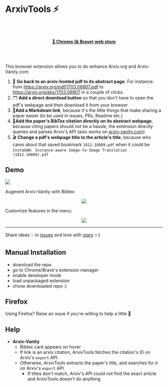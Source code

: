 # ArxivTools ⚡

<br/><br/>

<p align="center">
    <a href="https://chrome.google.com/webstore/detail/arxivtools/hmebhknlgddhfbbdhgplnillngljgmdi?authuser=1&hl=fr">
        <strong>
            🏪 Chrome (& Brave) web store
        </strong>
    </a>
</p>

<br/><br/>

This browser extension allows you to do enhance Arxiv.org and Arxiv-Vanity.com:

1. 📄 **Go back to an arxiv-hosted pdf to its abstract page**. For instance: from https://arxiv.org/pdf/1703.06907.pdf to https://arxiv.org/abs/1703.06907 in a couple of clicks.
2. 🗂 **Add a direct download button** so that you don't have to open the pdf's webpage and then download it from your browser
3. 🔗**Add a Markdown link**, because it's the little things that make sharing a paper easier (to be used in issues, PRs, Readme etc.)
4. 🎫**Add the paper's BibTex citation directly on its abstract webpage**, because citing papers should not be a hassle, the extension directly queries and parses Arxiv's API (also works on [arxiv-vanity.com](https://arxiv-vanity.com))
5. 🎬 **Change a pdf's webpage title to the article's title**, because who cares about that saved bookmark `1812.10889.pdf` when it could be `InstaGAN: Instance-aware Image-to-Image Translation (1812.10889).pdf`

## Demo

![](https://github.com/vict0rsch/ArxivTools/blob/master/imgs/d2.gif?raw=true)

Augment Arxiv-Vanity with Bibtex:

<p align="center">
<img src="https://github.com/vict0rsch/ArxivTools/blob/master/imgs/v.png?raw=true">
</p>

Customize features in the menu:

<p align="center">
<img src="https://github.com/vict0rsch/ArxivTools/blob/master/imgs/m.png?raw=true">
</p>

---

Share ideas 💡 in [issues](https://github.com/vict0rsch/ArxivTools/issues) and love with [stars](https://github.com/vict0rsch/ArxivTools/stargazers) ⭐️:)



## Manual Installation

* download the repo
* go to Chrome/Brave's extension manager
* enable developer mode
* load unpackaged extension
* chose downloaded repo :)

## Firefox

Using Firefox? Raise an issue if you're willing to help a little 🚁

## Help

* **Arxiv-Vanity**
  * Bibtex card appears on hover
  * If link is an arxiv citation, ArxivTools fetches the citation's ID on Arxiv's `export` API.
  * Otherwise, ArxivTools extracts the paper's title, and searches for it on Arxiv's `export` API.
    * If titles don't match, Arxiv's API could not find the exact article and ArxivTools doesn't do anything
